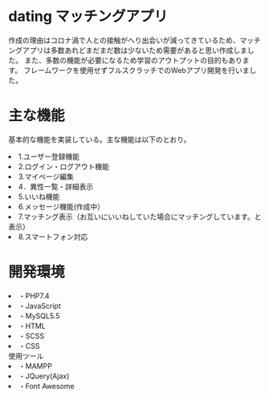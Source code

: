 # dating マッチングアプリ
作成の理由はコロナ渦で人との接触がへり出会いが減ってきているため、マッチングアプリは多数あれどまだまだ数は少ないため需要があると思い作成しました。
また、多数の機能が必要になるため学習のアウトプットの目的もあります。
フレームワークを使用せずフルスクラッチでのWebアプリ開発を行いました。

# 主な機能
基本的な機能を実装している。主な機能は以下のとおり。

<li>1.ユーザー登録機能</li>
<li>2.ログイン・ログアウト機能</li>
<li>3.マイページ編集</li>
<li>4．異性一覧・詳細表示</li>
<li>5.いいね機能</li>
<li>6.メッセージ機能(作成中）</li>
<li>7.マッチング表示（お互いにいいねしていた場合にマッチングしています。と表示）</li>
<li>8.スマートフォン対応</li>

# 開発環境
<li>・PHP7.4</li>
<li>・JavaScript</li>
<li>・MySQL5.5</li>
<li>・HTML</li>
<li>・SCSS</li>
<li>・CSS</li>
使用ツール
<li>・MAMPP</li>
<li>・JQuery(Ajax)</li>
<li>・Font Awesome</li>
